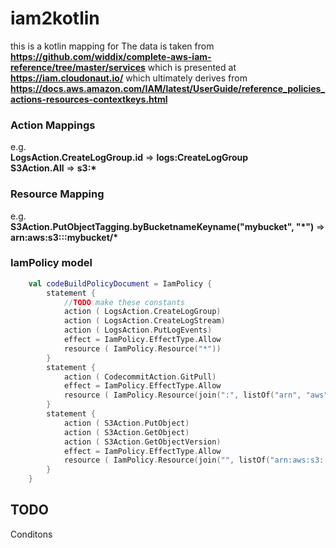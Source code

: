 # iam2kotlin

 this is a kotlin mapping for 
 The data is taken from  __https://github.com/widdix/complete-aws-iam-reference/tree/master/services__
 which is presented at  __https://iam.cloudonaut.io/__ 
which ultimately derives from 
 __https://docs.aws.amazon.com/IAM/latest/UserGuide/reference_policies_actions-resources-contextkeys.html__

### Action Mappings
e.g.  
__LogsAction.CreateLogGroup.id__ => __logs:CreateLogGroup__  
__S3Action.All__ => __s3:*__

### Resource Mapping
e.g.   
__S3Action.PutObjectTagging.byBucketnameKeyname("mybucket", "*")__ => __arn:aws:s3:::mybucket/*__

### IamPolicy model 
```kotlin
    val codeBuildPolicyDocument = IamPolicy {
        statement {
            //TODO make these constants
            action ( LogsAction.CreateLogGroup)
            action ( LogsAction.CreateLogStream)
            action ( LogsAction.PutLogEvents)
            effect = IamPolicy.EffectType.Allow
            resource ( IamPolicy.Resource("*"))
        }
        statement {
            action ( CodecommitAction.GitPull)
            effect = IamPolicy.EffectType.Allow
            resource ( IamPolicy.Resource(join(":", listOf("arn", "aws", "codecommit", refCurrentRegion(), refCurrentAccountId(), defaultReponame))))
        }
        statement {
            action ( S3Action.PutObject)
            action ( S3Action.GetObject)
            action ( S3Action.GetObjectVersion)
            effect = IamPolicy.EffectType.Allow
            resource ( IamPolicy.Resource(join("", listOf("arn:aws:s3:::", ref(artifactsBucket), "/*"))))
        }
    }

```


## TODO
Conditons

